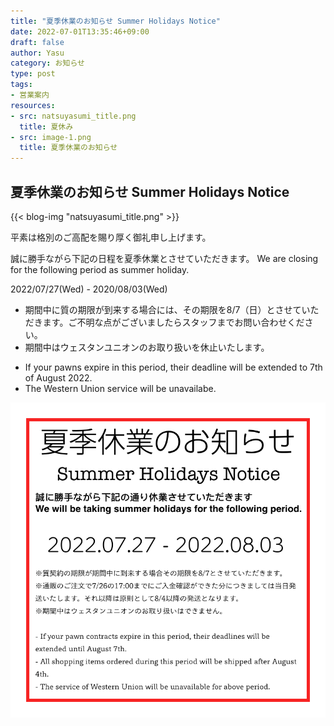 ```yaml
---
title: "夏季休業のお知らせ Summer Holidays Notice"
date: 2022-07-01T13:35:46+09:00
draft: false
author: Yasu
category: お知らせ
type: post
tags:
- 営業案内
resources:
- src: natsuyasumi_title.png
  title: 夏休み
- src: image-1.png
  title: 夏季休業のお知らせ
---
```

## 夏季休業のお知らせ Summer Holidays Notice

{{< blog-img "natsuyasumi_title.png" >}}

平素は格別のご高配を賜り厚く御礼申し上げます。

誠に勝手ながら下記の日程を夏季休業とさせていただきます。
We are closing for the following period as summer holiday. 

<div class="px-16 py-8">
    <div class="bg-red-700 text-white p-2 text-2xl font-semibold text-center">
        2022/07/27(Wed) - 2020/08/03(Wed)
    </div>
</div>

<ul class="mb-8">
    <li>期間中に質の期限が到来する場合には、その期限を8/7（日）とさせていただきます。ご不明な点がございましたらスタッフまでお問い合わせください。</li>
    <li>期間中はウェスタンユニオンのお取り扱いを休止いたします。</li>
</ul>

<ul class="mb-8">
    <li>If your pawns expire in this period, their deadline will be extended to 7th of August 2022.
    <li>The Western Union service will be unavailabe.</li>
</ul>


<div class="text-center">
    <img class="inline" src="image-1.png" alt="夏季休業のお知らせ 7/27-8/3">
</div>

